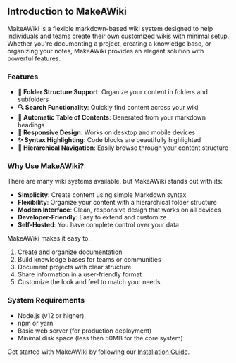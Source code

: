 ## Introduction to MakeAWiki

MakeAWiki is a flexible markdown-based wiki system designed to help individuals and teams create their own customized wikis with minimal setup. Whether you're documenting a project, creating a knowledge base, or organizing your notes, MakeAWiki provides an elegant solution with powerful features.

### Features

- **📁 Folder Structure Support**: Organize your content in folders and subfolders
- **🔍 Search Functionality**: Quickly find content across your wiki
- **📑 Automatic Table of Contents**: Generated from your markdown headings
- **🎨 Responsive Design**: Works on desktop and mobile devices
- **✨ Syntax Highlighting**: Code blocks are beautifully highlighted
- **🌲 Hierarchical Navigation**: Easily browse through your content structure

### Why Use MakeAWiki?

There are many wiki systems available, but MakeAWiki stands out with its:

- **Simplicity**: Create content using simple Markdown syntax
- **Flexibility**: Organize your content with a hierarchical folder structure
- **Modern Interface**: Clean, responsive design that works on all devices
- **Developer-Friendly**: Easy to extend and customize
- **Self-Hosted**: You have complete control over your data

MakeAWiki makes it easy to:

1. Create and organize documentation
2. Build knowledge bases for teams or communities
3. Document projects with clear structure
4. Share information in a user-friendly format
5. Customize the look and feel to match your needs

### System Requirements

- Node.js (v12 or higher)
- npm or yarn
- Basic web server (for production deployment)
- Minimal disk space (less than 50MB for the core system)

Get started with MakeAWiki by following our [Installation Guide](/installation).
